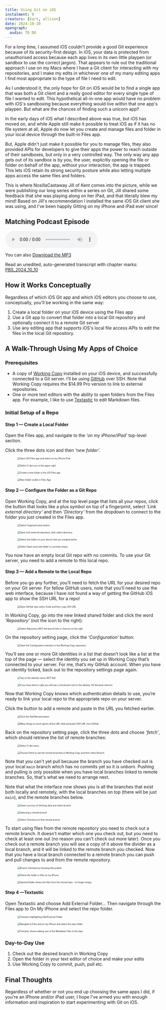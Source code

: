 ```yaml
---
title: Using Git on iOS
instalment: 9
creators: [bart, allison]
date: 2024-10-10
opengraph:
  audio: TO DO
---
```


For a long time, I assumed iOS couldn't provide a good Git experience because of its security-first design. In iOS, your data is protected from unauthorised access because each app lives in its own little playpen (or sandbox to use the correct jargon). That appears to rule out the traditional approach I use on my Macs where I have a Git client for interacting with my repositories, and I make my edits in whichever one of my many editing apps I find most appropriate to the type of file I need to edit. 

As I understood it, the only hope for Git on iOS would be to find a single app that was both a Git client and a really good editor for every single type of file I wanted to edit. This hypothetical all-in-one app would have no problem with iOS's sandboxing because everything would live within that one app's playpen. But what are the chances of finding such a unicorn app‽

In the early days of iOS what I described above was true, but iOS has moved on, and while Apple still make it possible to treat iOS as if it has no file system at all, Apple do now let you create and manage files and folder in your local device through the built-in Files app.

But, Apple didn't just make it possible for you to manage files, they also provided APIs for developers to give their apps the power to reach outside of their sandboxes, but only in a very controlled way. The only way any app gets out of its sandbox is by you, the user, explicitly opening the file or folder on behalf of the app, without your interaction, the app is trapped. This lets iOS retain its strong security posture while also letting multiple apps access the same files and folders.

This is where NosillaCastaway Jill of Kent comes into the picture, while we were publishing our long series within a series on Git, Jill shared some feedback that she was playing along on her iPad, and that literally blew my mind! Based on Jill's recommendation I installed the same iOS Git client she was using, and I've been happily Gitting on my iPhone and iPad ever since!

## Matching Podcast Episode

<audio controls src="https://media.blubrry.com/nosillacast/traffic.libsyn.com/nosillacast/PBS_2024_10_10.mp3?autoplay=0&loop=0&controls=1">Your browser does not support HTML 5 audio 🙁</audio>

You can also <a href="https://media.blubrry.com/nosillacast/traffic.libsyn.com/nosillacast/PBS_2024_10_10.mp3" >Download the MP3</a>

Read an unedited, auto-generated transcript with chapter marks:  <a href="https://podfeet.com/transcripts/PBS_2024_10_10.html">PBS_2024_10_10</a>

## How it Works Conceptually

Regardless of which iOS Git app and which iOS editors you choose to use, conceptually, you'll be working in the same way:

1. Create a local folder on your iOS device using the Files app
2. Use a Git app to convert that folder into a local Git repository and optionally connect it to a remote Git server
3. Use any editing app that supports iOS's local file access APIs to edit the files in the local Git repository.

## A Walk-Through Using My Apps of Choice

### Prerequisites

- A copy of [Working Copy](https://workingcopy.app) installed on your iOS device, and successfully connected to a Git server. I’ll be using [GitHub](https://github.com) over SSH. Note that Working Copy requires the $14.99 Pro version to link to external repositories.
- One or more text editors with the ability to open folders from the Files app. For example, I like to use [Textastic](https://www.textasticapp.com) to edit Markdown files.

### Initial Setup of a Repo

#### Step 1 — Create a Local Folder

Open the Files app, and navigate to the *'on my iPhone/iPad'* top-level section.

Click the three dots icon and then *‘new folder’.*

<div class="d-flex flex-column flex-md-row justify-content-around flex-wrap">
  <figure class="px-1"><img src="assets/tidbits9/1.jpeg" alt="Open iOS Files app and select on my iPhone iPad" style="zoom:50%;"></figure>
  <figure class="px-1"><img src="assets/tidbits9/2.jpeg" alt="Select 3-dot icon in the upper right" style="zoom:50%;"></figure>
  <figure class="px-1"><img src="assets/tidbits9/3.jpeg" alt="Create a new folder in the iOS Files app" style="zoom:50%;"></figure>
  <figure class="px-1"><img src="assets/tidbits9/4.jpeg" alt="New folder visible in Files App" style="zoom:50%;"></figure>
</div>

#### Step 2 — Configure the Folder as a Git Repo

Open Working Copy, and at the top level page that lists all your repos, click the button that looks like a plus symbol on top of a fingerprint, select *‘Link external directory’*  and then *'Directory'* from the dropdown to connect to the folder you just created in the Files app.

<div class="d-flex flex-column flex-md-row justify-content-around flex-wrap">
	<figure class="px-1"><img src="assets/tidbits9/5.jpeg" alt="Select fingerprint plus button" style="zoom:50%;"></figure>
	<figure class="px-1"><img src="assets/tidbits9/6.jpeg" alt="Open Link external repository, then select directory" style="zoom:50%;"></figure>
	<figure class="px-1"><img src="assets/tidbits9/7.jpeg" alt="Select the folder on your device that you created earlier" style="zoom:50%;"></figure>
	<figure class="px-1"><img src="assets/tidbits9/8.jpeg" alt="Select Open and note folder is currently empty" style="zoom:50%;"></figure>
</div>

You now have an empty local Git repo with no commits. To use your Git server, you need to add a remote to this local repo. 

#### Step 3 — Add a Remote to the Local Repo

Before you go any further, you’ll need to fetch the URL for your desired repo on your Git server. For fellow GitHub users, note that you’ll need to use the web interface, because I have not found a way of getting the GitHub iOS app to show the SSH URL for a repo!

<div class="d-flex flex-column flex-md-row justify-content-around flex-wrap">
<figure class="px-1"><img src="assets/tidbits9/15.jpeg" alt="Open GitHub repo select Code and then copy SSH URL" style="zoom:50%;"></figure>
</div

In Working Copy, go into the new linked shared folder and click the word *‘Repository’* (not the icon to the right):

<div class="d-flex flex-column flex-md-row justify-content-around flex-wrap">
<figure class="px-1"><img src="assets/tidbits9/9.jpeg" alt="Select Repository NOT the branch link or chevron on the right" style="zoom:50%;"></figure>
</div>

On the repository setting page, click the *‘Configuration’* button:

<div class="d-flex flex-column flex-md-row justify-content-around flex-wrap">
<figure class="px-1"><img src="assets/tidbits9/10.jpeg" alt="Open the Configuration interface in the Working Copy repository" style="zoom:50%;"></figure>
</div>

You’ll see one or more Git identities in a list that doesn’t look like a list at the top of the page — select the identity you set up in Working Copy that’s connected to your server. For me, that’s my GitHub account. When you have an identity ticked, back out to the repository settings page again. 

<div class="d-flex flex-column flex-md-row justify-content-around flex-wrap">
	<figure class="px-1"><img src="assets/tidbits9/11.jpeg" alt="Tap on the identity name, NOT Edit" style="zoom:50%;"></figure>
	<figure class="px-1"><img src="assets/tidbits9/12.jpeg" alt="If you have done it right you will see a checkmark next to the identity. Hit the back chevron" style="zoom:50%;"></figure>
</div>

Now that Working Copy knows which authentication details to use, you’re ready to link your local repo to the appropriate repo on your server.

Click the button to add a remote and paste in the URL you fetched earlier.

<div class="d-flex flex-column flex-md-row justify-content-around flex-wrap">
	<figure class="px-1"><img src="assets/tidbits9/13.jpeg" alt="Click the Add Remote button" style="zoom:50%;"></figure>
	<figure class="px-1"><img src="assets/tidbits9/16.jpeg" alt="Many things to touch ignore all but URL field and paste SSH URL from GitHub" style="zoom:50%;"></figure>
</div>

Back on the repository setting page, click the three dots and choose *‘fetch’*, which should retrieve the list of remote branches:

<div class="d-flex flex-column flex-md-row justify-content-around flex-wrap">
	<figure class="px-1"><img src="assets/tidbits9/17.jpeg" alt="Select 3-dot menu" style="zoom:50%;"></figure>
	<figure class="px-1"><img src="assets/tidbits9/18.jpeg" alt="Choose Fetch to see the remote branches in Working Copy and then select Branch" style="zoom:50%;"></figure>
</div>

Note that you can't yet pull because the branch you have checked out is your local `main` branch which has no commits yet so it is *unborn*. Pushing and pulling is only possible when you have local branches linked to remote branches. So, that's what we need to arrange next.

Note that what the interface now shows you is all the branches that exist both locally and remotely, with the local branches on top (there will be just `main`), and the remote branches below.

<div class="d-flex flex-column flex-md-row justify-content-around flex-wrap">
	<figure class="px-1"><img src="assets/tidbits9/19.jpeg" alt="Green success of fetching data and select branch" style="zoom:50%;"></figure>
	<figure class="px-1"><img src="assets/tidbits9/20.jpeg" alt="Selecting a remote branch" style="zoom:50%;"></figure>
	<figure class="px-1"><img src="assets/tidbits9/21.jpeg" alt="Select Checkout on that remote branch" style="zoom:50%;"></figure>
</div>

To start using files from the remote repository you need to check out a remote branch. It doesn't matter which one you check out, but you need to check at least one out (no reason you can't check out more later). Once you check out a remote branch you will see a copy of it above the divider as a local branch, and it will be linked to the remote branch you checked. Now that you have a local branch connected to a remote branch you can push and pull changes to and from the remote repository.

<div class="d-flex flex-column flex-md-row justify-content-around flex-wrap">
	<figure class="px-1"><img src="assets/tidbits9/23.jpeg" alt="Branch checked out showing files pulled" style="zoom:50%;"></figure>
	<figure class="px-1"><img src="assets/tidbits9/24.jpeg" alt="Check the folder in files on my iPhone" style="zoom:50%;"></figure>
	<figure class="px-1"><img src="assets/tidbits9/25.jpeg" alt="Opened folder shows the files from the cloned repo - no longer empty" style="zoom:50%;"></figure>
</div>

#### Step 4 —Textastic

Open Textastic and choose Add External Folder... Then navigate through the Files app to On My iPhone and select the repo folder.

<div class="d-flex flex-column flex-md-row justify-content-around flex-wrap">
	<figure class="px-1"><img src="assets/tidbits9/26.jpeg" alt="Textastic highlighting Add External Folder" style="zoom:50%;"></figure>
	<figure class="px-1"><img src="assets/tidbits9/27.jpeg" alt="Navigate to Files and on my iPhone and select the repo folder" style="zoom:50%;"></figure>
	<figure class="px-1"><img src="assets/tidbits9/28.jpeg" alt="Textastic shown editing one of the Markdown files in the repo" style="zoom:50%;"></figure>
</div>

### Day-to-Day Use

1. Check out the desired branch in Working Copy
2. Open the folder in your text editor of choice and make your edits
3. Use Working Copy to commit, push, pull etc.

## Final Thoughts

Regardless of whether or not you end up choosing the same apps I did, if you're an iPhone and/or iPad user, I hope I've armed you with enough information and inspiration to start experimenting with Git on iOS.